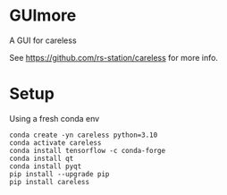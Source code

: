 # GUImore
A GUI for careless

See https://github.com/rs-station/careless for more info.

# Setup

Using a fresh conda env

```
conda create -yn careless python=3.10
conda activate careless
conda install tensorflow -c conda-forge
conda install qt
conda install pyqt
pip install --upgrade pip
pip install careless
```
